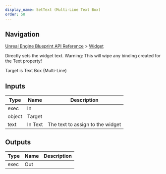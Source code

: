 ```yaml
---
display_name: SetText (Multi-Line Text Box)
order: 50
---
```

## Navigation

[Unreal Engine Blueprint API Reference](https://dev.epicgames.com/documentation/en-us/unreal-engine/BlueprintAPI) > [Widget](https://dev.epicgames.com/documentation/en-us/unreal-engine/BlueprintAPI/Widget)

Directly sets the widget text.
Warning: This will wipe any binding created for the Text property!

Target is Text Box (Multi-Line)

## Inputs

| Type | Name | Description |
| --- | --- | --- |
| exec | In |  |
| object | Target |  |
| text | In Text | The text to assign to the widget |

## Outputs

| Type | Name | Description |
| --- | --- | --- |
| exec | Out |  |
